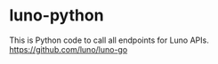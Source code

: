 # luno-python
This is Python code to call all endpoints for Luno APIs.
https://github.com/luno/luno-go
